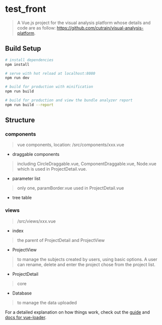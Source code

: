 # test_front

> A Vue.js project for the visual analysis platform 
> whose details and code are as follow: 
> https://github.com/cutrain/visual-analysis-platform.

## Build Setup

``` bash
# install dependencies
npm install

# serve with hot reload at localhost:8080
npm run dev

# build for production with minification
npm run build

# build for production and view the bundle analyzer report
npm run build --report
```

## Structure

### components 
> vue components, location: /src/components/xxx.vue 
- draggable components

> including CircleDraggable.vue, ComponentDraggable.vue, Node.vue 
> which is used in ProjectDetail.vue. 

- parameter list

> only one, paramBorder.vue used in ProjectDetail.vue

- tree table

### views 
> /src/views/xxx.vue
- index
> the parent of ProjectDetail and ProjectView
- ProjectView
> to manage the subjects created by users, using basic options. 
> A user can rename, delete and enter the project chose from the project list.
- ProjectDetail
> core 
- Database
> to manage the data uploaded


For a detailed explanation on how things work, check out the [guide](http://vuejs-templates.github.io/webpack/) and [docs for vue-loader](http://vuejs.github.io/vue-loader).
